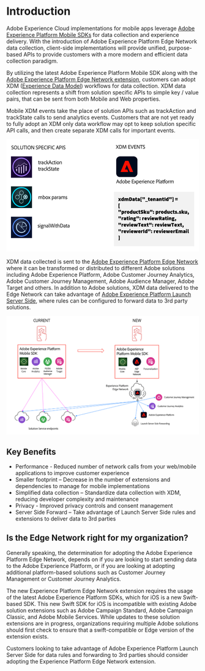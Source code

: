 # Introduction

Adobe Experience Cloud implementations for mobile apps leverage [Adobe Experience Platform Mobile SDKs](http://sdkdocs.com) for data collection and experience delivery. With the introduction of Adobe Experience Platform Edge Network data collection, client-side implementations will provide unified, purpose-based APIs to provide customers with a more modern and efficient data collection paradigm.
 
By utilizing the latest Adobe Experience Platform Mobile SDK along with the [Adobe Experience Platform Edge Network extension](using-mobile-extensions/adobe-edge/README.md), customers can adopt XDM ([Experience Data Model](https://experienceleague.adobe.com/docs/experience-platform/xdm/home.html)) workflows for data collection. XDM data collection represents a shift from solution specific APIs to simple key / value pairs, that can be sent from both Mobile and Web properties.

Mobile XDM events take the place of solution APIs such as trackAction and trackState calls to send analytics events. Customers that are not yet ready to fully adopt an XDM only data workflow may opt to keep solution specific API calls, and then create separate XDM calls for important events. 

![](../.gitbook/assets/AEP_Edge_XDMdata.png)

XDM data collected is sent to the [Adobe Experience Platform Edge Network](https://www.adobe.com/experience-platform/experience-platform-edge-network.html) where it can be transformed or distributed to different Adobe solutions including Adobe Experience Platform, Adobe Customer Journey Analytics, Adobe Customer Journey Management, Adobe Audience Manager, Adobe Target and others. In addition to Adobe solutions, XDM data delivered to the Edge Network can take advantage of [Adobe Experience Platform Launch Server Side](https://experienceleague.adobe.com/docs/launch/using/server-side-info/server-side-overview.html?lang=en#server-side-info), where rules can be configured to forward data to 3rd party solutions.

![](../.gitbook/assets/AEP_Edge_dataflow.png)


## Key Benefits

  * Performance - Reduced number of network calls from your web/mobile applications to improve customer experience
  * Smaller footprint – Decrease in the number of extensions and dependencies to manage for mobile implementations
  * Simplified data collection – Standardize data collection with XDM, reducing developer complexity and maintenance
  * Privacy - Improved privacy controls and consent management
  * Server Side Forward – Take advantage of Launch Server Side rules and extensions to deliver data to 3rd parties



## Is the Edge Network right for my organization?

Generally speaking, the determination for adopting the Adobe Experience Platform Edge Network, depends on if you are looking to start sending data to the Adobe Experience Platform, or if you are looking at adopting additional platform-based solutions such as Customer Journey Management or Customer Journey Analytics. 

The new Experience Platform Edge Network extension requires the usage of the latest Adobe Experience Platform SDKs, which for iOS is a new Swift-based SDK. This new Swift SDK for iOS is incompatible with existing Adobe solution extensions such as Adobe Campaign Standard, Adobe Campaign Classic, and Adobe Mobile Services. While updates to these solution extensions are in progress, organizations requiring multiple Adobe solutions should first check to ensure that a swift-compatible or Edge version of the extension exists. 

Customers looking to take advantage of Adobe Experience Platform Launch Server Side for data rules and forwarding to 3rd parties should consider adopting the Experience Platform Edge Network extension. 
